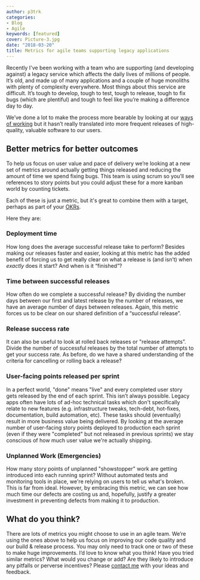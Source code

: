```yaml
---
author: p3trk
categories:
- Blog
- Agile
keywords: [featured]
cover: Picture-3.jpg
date: "2018-03-20"
title: Metrics for agile teams supporting legacy applications
---
```


Recently I've been working with a team who are supporting (and developing against) a legacy service which affects the daily lives of millions of people. It’s old, and made up of many applications and a couple of huge monoliths with plenty of complexity everywhere. Most things about this service are difficult. It’s tough to develop, tough to test, tough to release, tough to fix bugs (which are plentiful) and tough to feel like you’re making a difference day to day.

We’ve done a lot to make the process more bearable by looking at our [ways of working](https://www.gov.uk/service-manual/agile-delivery/core-principles-agile) but it hasn’t really translated into more frequent releases of high-quality, valuable software to our users.

## Better metrics for better outcomes

To help us focus on user value and pace of delivery we’re looking at a new set of metrics around actually getting things released and reducing the amount of time we spend fixing bugs. This team is using scrum so you’ll see references to story points but you could adjust these for a more kanban world by counting tickets.

Each of these is just a metric, but it's great to combine them with a target, perhaps as part of your [OKRs](/cv).

Here they are:

### Deployment time
How long does the average successful release take to perform? Besides making our releases faster and easier, looking at this metric has the added benefit of forcing us to get really clear on what a release is (and isn’t) when _exactly_ does it start? And when is it “finished”?

### Time between successful releases
How often do we complete a successful release? By dividing the number days between our first and latest release by the number of releases, we have an average number of days between releases. Again, this metric forces us to be clear on our shared definition of a “successful release”.

### Release success rate
It can also be useful to look at rolled back releases or "release attempts”. Divide the number of successful releases by the total number of attempts to get your success rate. As before, do we have a shared understanding of the criteria for cancelling or rolling back a release?

### User-facing points released per sprint
In a perfect world, "done" means "live" and every completed user story gets released by the end of each sprint. This isn’t always possible. Legacy apps often have lots of ad-hoc technical tasks which don't specifically relate to new features (e.g. infrastructure tweaks, tech-debt, hot-fixes, documentation, build automation, etc). These tasks should (eventually) result in more business value being delivered. By looking at the average number of user-facing story points deployed to production each sprint (even if they were "completed" but not released in previous sprints) we stay conscious of how much user value we're actually shipping.

### Unplanned Work (Emergencies)
How many story points of unplanned "showstopper" work are getting introduced into each running sprint? Without automated tests and monitoring tools in place, we're relying on users to tell us what's broken. This is far from ideal. However, by embracing this metric, we can see how much time our defects are costing us and, hopefully, justify a greater investment in preventing defects from making it to production.

## What do you think?

There are lots of metrics you might choose to use in an agile team. We’re using the ones above to help us focus on improving our code quality and our build & release process. You may only need to track one or two of these to make huge improvements. I’d love to know what you think! Have you tried similar metrics? What would you change or add? Are they likely to introduce any pitfalls or perverse incentives? Please [contact me](/contact) with your ideas and feedback.

<!--https://unsplash.com/photos/yD5rv8_WzxA-->
<!--small>Photo by Nick Hillier on Unsplash</small-->
